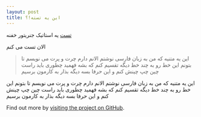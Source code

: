 ```yaml
---
layout: post
title: این یه تسته!؟
---
```


[تست](http://jekyllrb.com) یه استاتیک جنریتور خفنه

الان
تست
می کنم
  > این یه متنیه که من به زبان فارسی نوشتم الانم دارم چرت و پرت می نویسم تا بتونم این خط رو به چند خط دیگه تقسیم کنم که بشه فهمید چطوری باید راست چین چپ چینش کنم و این حرفا
  بسه دیگه بذار به کارمون برسیم
  

این یه متنیه که من به زبان فارسی نوشتم الانم دارم چرت و پرت می نویسم تا بتونم این خط رو به چند خط دیگه تقسیم کنم که بشه فهمید چطوری باید راست چین چپ چینش کنم و این حرفا
  بسه دیگه بذار به کارمون برسیم

Find out more by [visiting the project on GitHub](https://github.com/mojombo/jekyll).